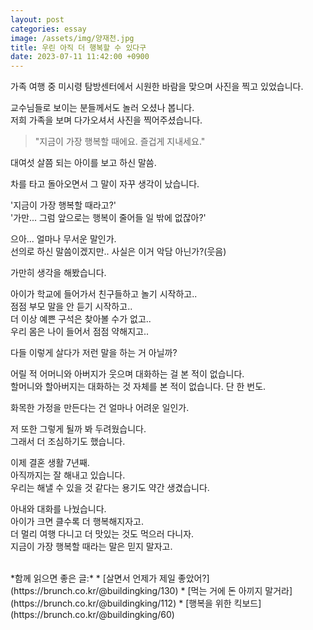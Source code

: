 ```yaml
---
layout: post
categories: essay
image: /assets/img/양재천.jpg
title: 우린 아직 더 행복할 수 있다구
date: 2023-07-11 11:42:00 +0900
---
```


가족 여행 중 미시령 탐방센터에서 시원한 바람을 맞으며 사진을 찍고 있었습니다.  

교수님들로 보이는 분들께서도 놀러 오셨나 봅니다.  
저희 가족을 보며 다가오셔서 사진을 찍어주셨습니다.  
> "지금이 가장 행복할 때에요. 즐겁게 지내세요."  

대여섯 살쯤 되는 아이를 보고 하신 말씀.

차를 타고 돌아오면서 그 말이 자꾸 생각이 났습니다.

'지금이 가장 행복할 때라고?'  
'가만... 그럼 앞으로는 행복이 줄어들 일 밖에 없잖아?'

으아... 얼마나 무서운 말인가.  
선의로 하신 말씀이겠지만.. 사실은 이거 악담 아닌가?(웃음)

가만히 생각을 해봤습니다.

아이가 학교에 들어가서 친구들하고 놀기 시작하고..  
점점 부모 말을 안 듣기 시작하고..  
더 이상 예쁜 구석은 찾아볼 수가 없고..  
우리 몸은 나이 들어서 점점 약해지고..

다들 이렇게 살다가 저런 말을 하는 거 아닐까?

어릴 적 어머니와 아버지가 웃으며 대화하는 걸 본 적이 없습니다.  
할머니와 할아버지는 대화하는 것 자체를 본 적이 없습니다. 단 한 번도.

화목한 가정을 만든다는 건 얼마나 어려운 일인가.

저 또한 그렇게 될까 봐 두려웠습니다.  
그래서 더 조심하기도 했습니다.  

이제 결혼 생활 7년째.  
아직까지는 잘 해내고 있습니다.  
우리는 해낼 수 있을 것 같다는 용기도 약간 생겼습니다.

아내와 대화를 나눴습니다.  
아이가 크면 클수록 더 행복해지자고.  
더 멀리 여행 다니고 더 맛있는 것도 먹으러 다니자.  
지금이 가장 행복할 때라는 말은 믿지 말자고.

<br>
*함께 읽으면 좋은 글:*
* [살면서 언제가 제일 좋았어?](https://brunch.co.kr/@buildingking/130)
* [먹는 거에 돈 아끼지 말거라](https://brunch.co.kr/@buildingking/112)
* [행복을 위한 킥보드](https://brunch.co.kr/@buildingking/60)